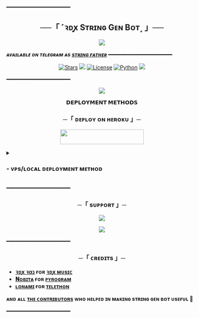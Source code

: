 ━━━━━━━━━━━━━━━━━━━━

<h2 align="center">
    ──「 ˹ꝛᴅꭙ Sᴛʀɪɴɢ Gᴇɴ Bᴏᴛ˼ 」──
</h2>

<p align="center">
  <img src="https://te.legra.ph/file/07e5b7d11e3a834ad3826.jpg">
</p>

_**ᴀᴠᴀɪʟᴀʙʟᴇ ᴏɴ ᴛᴇʟᴇɢʀᴀᴍ ᴀs [sᴛʀɪɴɢ ғᴀᴛʜᴇʀ](https://t.me/stringGenRdxBot)**_
━━━━━━━━━━━━━━━━━━━━

<p align="center">
<a href="https://github.com/RDX-RAj/RdxStringGen/stargazers"><img src="https://img.shields.io/github/stars/RDX-RAj/RdxStringGen?color=black&logo=github&logoColor=black&style=for-the-badge" alt="Stars"/></a>
<a href="https://github.com/RDX-RAj/RdxStringGen/network/members"> <img src="https://img.shields.io/github/forks/RDX-RAj/RdxStringGen?color=black&logo=github&logoColor=black&style=for-the-badge"/></a>
<a href="https://github.com/RDX-RAj/RdxStringGen/blob/master/LICENSE"> <img src="https://img.shields.io/badge/License-MIT-blueviolet?style=for-the-badge" alt="License"/></a>
<a href="https://www.python.org/"> <img src="https://img.shields.io/badge/Written%20in-Python-skyblue?style=for-the-badge&logo=python" alt="Python"/></a>
<a href="https://github.com/RDX-RAj/RdxStringGen/commits/RDX-RAj"> <img src="https://img.shields.io/github/last-commit/RDX-RAj/RdxStringGen?color=black&logo=github&logoColor=black&style=for-the-badge"/></a>
</p>

━━━━━━━━━━━━━━━━━━━━

<p align="center">
  <img src="https://te.legra.ph/file/7871ceddf5ab4a6787182.jpg">
</p>

<p align="center">
<b>𝗗𝗘𝗣𝗟𝗢𝗬𝗠𝗘𝗡𝗧 𝗠𝗘𝗧𝗛𝗢𝗗𝗦</b>
</p>

<h3 align="center">
    ─「 ᴅᴇᴩʟᴏʏ ᴏɴ ʜᴇʀᴏᴋᴜ 」─
</h3>

<p align="center"><a href="https://dashboard.heroku.com/new?template=https://github.com/RDX-RAj/RdxStringGen"> <img src="https://img.shields.io/badge/Deploy%20On%20Heroku-black?style=for-the-badge&logo=heroku" width="220" height="38.45"/></a></p>

<details>
<summary><h3>
- <b> ᴠᴘs/ʟᴏᴄᴀʟ ᴅᴇᴘʟᴏʏᴍᴇɴᴛ ᴍᴇᴛʜᴏᴅ </b>
</h3></summary>

- Get your [Necessary Variables](https://github.com/RDX-RAj/RdxStringGen/blob/master/sample.env)
- Upgrade and Update by :
`sudo apt-get update && sudo apt-get upgrade -y`
- Install required packages by :
`sudo apt-get install python3-pip`
- Install pip by :
`sudo pip3 install -U pip`
- Clone the repository by :
`git clone https://github.com/RDX-RAj/RdxStringGen && cd RdxStringGen`
- Install requirements by :
`pip3 install -U -r requirements.txt`
- Fill your variables in the env by :
`vi sample.env`<br>
Press `I` on the keyboard for editing env<br>
Press `Ctrl+C` when you're done with editing env and `:wq` to save the env<br>
- Rename the env file by :
`mv sample.env .env`
- Install tmux to keep running your bot when you close the terminal by :
`sudo apt install tmux && tmux`
- Finally run the bot by :
`bash start`
- For getting out from tmux session<br>
Press `Ctrl+b` and then `d`

<p align="center">
  <img src="https://te.legra.ph/file/fa5b692e4ddb87559db17.jpg">
</p>

</details>

━━━━━━━━━━━━━━━━━━━━
<h3 align="center">
    ─「 sᴜᴩᴩᴏʀᴛ 」─
</h3>

<p align="center">
<a href="https://t.me/+RObRa7kXPIJmMjU1"><img src="https://img.shields.io/badge/-Support%20Group-blue.svg?style=for-the-badge&logo=Telegram"></a>
</p>
<p align="center">
<a href="https://t.me/+m4oVCt2zFhYyMTdl"><img src="https://img.shields.io/badge/-Support%20Channel-blue.svg?style=for-the-badge&logo=Telegram"></a>
</p>

━━━━━━━━━━━━━━━━━━━━

<h3 align="center">
    ─「 ᴄʀᴇᴅɪᴛs 」─
</h3>

- <b>[ꝛᴅꭙ ꝛαנ](https://github.com/RDX-RAj)  ғᴏʀ  [ꝛᴅꭙ ᴍᴜsɪᴄ](https://github.com/RDX-RAj/RDXMUSIC)</b>
- <b>[𝐍ᴏʙɪᴛᴀ](https://github.com/NOBITA-RDX)  ғᴏʀ  [ᴘʏʀᴏɢʀᴀᴍ](https://github.com/pyrogram/pyrogram)</b>
- <b>[ʟᴏɴᴀᴍɪ](https://github.com/Lonami)  ғᴏʀ  [ᴛᴇʟᴇᴛʜᴏɴ](https://github.com/LonamiWebs/Telethon)</b>

<b>ᴀɴᴅ ᴀʟʟ [ᴛʜᴇ ᴄᴏɴᴛʀɪʙᴜᴛᴏʀs](https://github.com/RDX-RAj/RdxStringGen/graphs/contributors) ᴡʜᴏ ʜᴇʟᴩᴇᴅ ɪɴ ᴍᴀᴋɪɴɢ sᴛʀɪɴɢ ɢᴇɴ ʙᴏᴛ ᴜsᴇғᴜʟ 🖤</b>

━━━━━━━━━━━━━━━━━━━━
